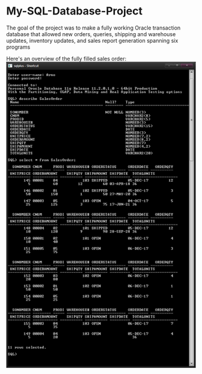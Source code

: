 # My-SQL-Database-Project
The goal of the project was to make a fully working Oracle transaction database that allowed new orders, queries, shipping and warehouse updates, inventory updates, and sales report generation spanning six programs

Here's an overview of the fully filled sales order:
![alt text](https://github.com/ArnoAlford/My-SQL-Database-Project/blob/master/SalesOrder.png)

